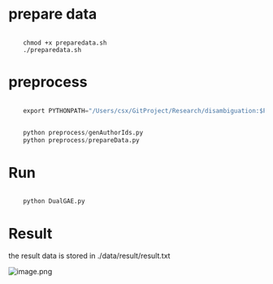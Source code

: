 

# prepare data

```shell

    chmod +x preparedata.sh
    ./preparedata.sh

```


# preprocess

``` python

    export PYTHONPATH="/Users/csx/GitProject/Research/disambiguation:$PYTHONPATH"


    python preprocess/genAuthorIds.py
    python preprocess/prepareData.py

```

# Run

```

    python DualGAE.py

```

# Result

the result data is stored in ./data/result/result.txt

![image.png](https://upload-images.jianshu.io/upload_images/5786775-26cd0942181d76f4.png?imageMogr2/auto-orient/strip%7CimageView2/2/w/1240)



